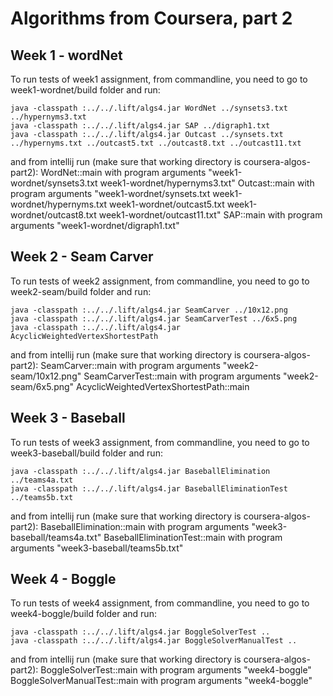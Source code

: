 # Algorithms from Coursera, part 2

## Week 1 - wordNet
To run tests of week1 assignment, from commandline, you need to go to week1-wordnet/build folder and run:
```shell
java -classpath :../../.lift/algs4.jar WordNet ../synsets3.txt ../hypernyms3.txt
java -classpath :../../.lift/algs4.jar SAP ../digraph1.txt
java -classpath :../../.lift/algs4.jar Outcast ../synsets.txt ../hypernyms.txt ../outcast5.txt ../outcast8.txt ../outcast11.txt
```
and from intellij run (make sure that working directory is coursera-algos-part2):
WordNet::main with program arguments "week1-wordnet/synsets3.txt week1-wordnet/hypernyms3.txt"
Outcast::main with program arguments "week1-wordnet/synsets.txt week1-wordnet/hypernyms.txt week1-wordnet/outcast5.txt week1-wordnet/outcast8.txt week1-wordnet/outcast11.txt"
SAP::main with program arguments "week1-wordnet/digraph1.txt"

## Week 2 - Seam Carver
To run tests of week2 assignment, from commandline, you need to go to week2-seam/build folder and run:
```shell
java -classpath :../../.lift/algs4.jar SeamCarver ../10x12.png
java -classpath :../../.lift/algs4.jar SeamCarverTest ../6x5.png
java -classpath :../../.lift/algs4.jar AcyclicWeightedVertexShortestPath
```
and from intellij run (make sure that working directory is coursera-algos-part2):
SeamCarver::main with program arguments "week2-seam/10x12.png"
SeamCarverTest::main with program arguments "week2-seam/6x5.png"
AcyclicWeightedVertexShortestPath::main

## Week 3 - Baseball
To run tests of week3 assignment, from commandline, you need to go to week3-baseball/build folder and run:
```shell
java -classpath :../../.lift/algs4.jar BaseballElimination ../teams4a.txt
java -classpath :../../.lift/algs4.jar BaseballEliminationTest ../teams5b.txt
```
and from intellij run (make sure that working directory is coursera-algos-part2):
BaseballElimination::main with program arguments "week3-baseball/teams4a.txt"
BaseballEliminationTest::main with program arguments "week3-baseball/teams5b.txt"

## Week 4 - Boggle
To run tests of week4 assignment, from commandline, you need to go to week4-boggle/build folder and run:
```shell
java -classpath :../../.lift/algs4.jar BoggleSolverTest ..
java -classpath :../../.lift/algs4.jar BoggleSolverManualTest ..
```
and from intellij run (make sure that working directory is coursera-algos-part2):
BoggleSolverTest::main with program arguments "week4-boggle"
BoggleSolverManualTest::main with program arguments "week4-boggle"
